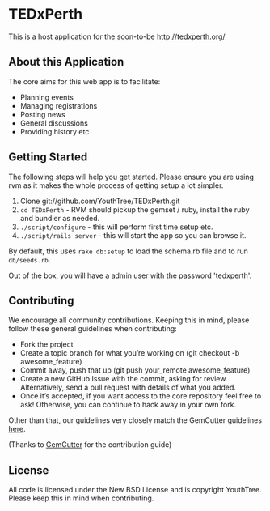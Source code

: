 # TEDxPerth #

This is a host application for the soon-to-be http://tedxperth.org/

## About this Application ##

The core aims for this web app is to facilitate:

* Planning events
* Managing registrations
* Posting news
* General discussions
* Providing history etc

## Getting Started ##

The following steps will help you get started. Please ensure you are using rvm
as it makes the whole process of getting setup a lot simpler.

1. Clone git://github.com/YouthTree/TEDxPerth.git
2. `cd TEDxPerth` - RVM should pickup the gemset / ruby, install the ruby and bundler as needed.
3. `./script/configure` - this will perform first time setup etc.
4. `./script/rails server` - this will start the app so you can browse it.

By default, this uses `rake db:setup` to load the schema.rb file and to run `db/seeds.rb`.

Out of the box, you will have a admin user with the password 'tedxperth'.

## Contributing ##

We encourage all community contributions. Keeping this in mind, please follow these general guidelines when contributing:

* Fork the project
* Create a topic branch for what you’re working on (git checkout -b awesome_feature)
* Commit away, push that up (git push your\_remote awesome\_feature)
* Create a new GitHub Issue with the commit, asking for review. Alternatively, send a pull request with details of what you added.
* Once it’s accepted, if you want access to the core repository feel free to ask! Otherwise, you can continue to hack away in your own fork.

Other than that, our guidelines very closely match the GemCutter guidelines [here](http://wiki.github.com/qrush/gemcutter/contribution-guidelines).

(Thanks to [GemCutter](http://wiki.github.com/qrush/gemcutter/) for the contribution guide)

## License ##

All code is licensed under the New BSD License and is copyright YouthTree. Please keep this
in mind when contributing.
